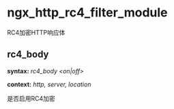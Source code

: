 ngx_http_rc4_filter_module
==========================

RC4加密HTTP响应体


rc4_body
--------

**syntax:** *rc4_body &lt;on|off&gt;*

**context:** *http, server, location*

是否启用RC4加密
